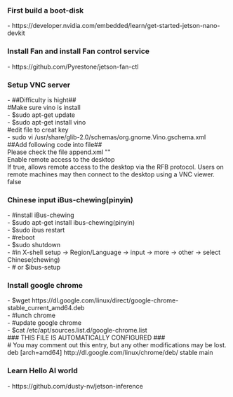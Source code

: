 <h3>First build a boot-disk</h3>
  - https://developer.nvidia.com/embedded/learn/get-started-jetson-nano-devkit<br>
  
<h3>Install Fan and install Fan control service</h3>
  - https://github.com/Pyrestone/jetson-fan-ctl<br>
 
<h3>Setup VNC server</h3>
  - ##Difficulty is hight##<br>
  #Make sure vino is install<br>
  - $sudo apt-get update<br>
  - $sudo apt-get install vino<br>
  #edit file to creat key<br>
  - sudo vi /usr/share/glib-2.0/schemas/org.gnome.Vino.gschema.xml<br>
  ##Add following code into file##<br>
  Please check the file append.xml 
  ""
      <key name='enabled' type='b'>
        <summary>Enable remote access to the desktop</summary>
        <description>
          If true, allows remote access to the desktop via the RFB
          protocol. Users on remote machines may then connect to the
          desktop using a VNC viewer.
        </description>
        <default>false</default>
      </key>
  </xmp>
  
  
<h3>Chinese input iBus-chewing(pinyin)</h3>
  - #install iBus-chewing<br>
  - $sudo apt-get install ibus-chewing(pinyin)<br>
  - $sudo ibus restart<br>
  - #reboot<br>
  - $sudo shutdown<br>
  - #in X-shell setup -> Region/Language -> input -> more -> other -> select Chinese(chewing)<br>
  - # or $ibus-setup<br>
 
<h3>Install google chrome</h3>
  - $wget https://dl.google.com/linux/direct/google-chrome-stable_current_amd64.deb <br>
  - #lunch chrome<br>
  - #update google chrome<br>
  - $cat /etc/apt/sources.list.d/google-chrome.list<br>
  ### THIS FILE IS AUTOMATICALLY CONFIGURED ###<br>
  # You may comment out this entry, but any other modifications may be lost.<br>
  deb [arch=amd64] http://dl.google.com/linux/chrome/deb/ stable main<br>
 
<h3>Learn Hello AI world</h3>
  - https://github.com/dusty-nv/jetson-inference<br>
